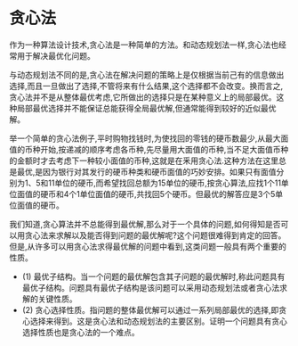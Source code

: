 # 贪心法

作为一种算法设计技术,贪心法是一种简单的方法。和动态规划法一样,贪心法也经常用于解决最优化问题。

与动态规划法不同的是,贪心法在解决问题的策略上是仅根据当前己有的信息做出选择,而且一旦做出了选择,不管将来有什么结果,这个选择都不会改变。换而言之,贪心法并不是从整体最优考虑,它所做出的选择只是在某种意义上的局部最优。这种局部最优选择并不能保证总能获得全局最优解,但通常能得到较好的近似最优解。

举一个简单的贪心法例子,平时购物找钱时,为使找回的零钱的硬币数最少,从最大面值的币种开始,按递减的顺序考虑各币种,先尽量用大面值的币种,当不足大面值币种的金额时才去考虑下一种较小面值的币种,这就是在釆用贪心法.这种方法在这里总是最优,是因为银行对其发行的硬币种类和硬币面值的巧妙安排。如果只有面值分别为1、5和11单位的硬币,而希望找回总额为15单位的硬币,按贪心算法,应找1个11单位面值的硬币和4个1单位面值的硬币,共找回5个硬币。但最优的解答应是3个5单位面值的硬币。

我们知道,贪心算法并不总能得到最优解,那么对于一个具体的问题,如何得知是否可以用贪心法来求解以及能否得到问题的最优解呢?这个问题很难得到肯定的回答。但是,从许多可以用贪心法求得最优解的问题中看到,这类问题一般具有两个重要的性质。

+ (1) 最优子结构。当一个问题的最优解包含其子问题的最优解时,称此问题具有最优子结构。问题具有最优子结构是该问题可以采用动态规划法或者贪心法求解的关键性质。
+ (2) 贪心选择性质。指问题的整体最优解可以通过一系列局部最优的选择,即贪心选择来得到。这是贪心法和动态规划法的主要区别。证明一个问题具有贪心选择性质也是贪心法的一个难点。

